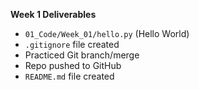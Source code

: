 **Week 1 Deliverables**
- `01_Code/Week_01/hello.py` (Hello World)
- `.gitignore` file created
- Practiced Git branch/merge
- Repo pushed to GitHub
- `README.md` file created 